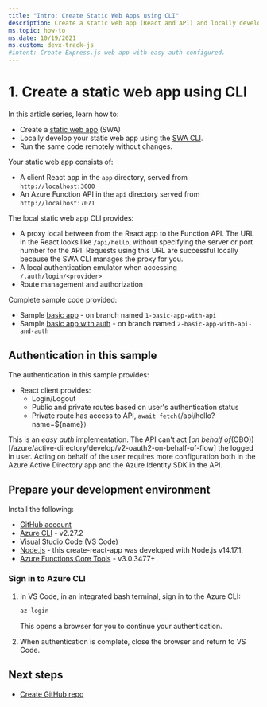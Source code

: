 ```yaml
---
title: "Intro: Create Static Web Apps using CLI"
description: Create a static web app (React and API) and locally develop using the SWA CLI. Run the same code locally and remotely to ensure that customers get the correct web behavior.
ms.topic: how-to
ms.date: 10/19/2021
ms.custom: devx-track-js
#intent: Create Express.js web app with easy auth configured. 
---
```

# 1. Create a static web app using CLI

In this article series, learn how to:

* Create a [static web app](/azure/static-web-apps/) (SWA)
* Locally develop your static web app using the [SWA CLI](https://github.com/Azure/static-web-apps-cli). 
* Run the same code remotely without changes.

Your static web app consists of:
* A client React app in the `app` directory, served from `http://localhost:3000`
* An Azure Function API in the `api` directory served from `http://localhost:7071`

The local static web app CLI provides:
* A proxy local between from the React app to the Function API. The URL in the React looks like `/api/hello`, without specifying the server or port number for the API. Requests using this URL are successful locally because the SWA CLI manages the proxy for you.  
* A local authentication emulator when accessing `/.auth/login/<provider>`
* Route management and authorization 

Complete sample code provided:

* Sample [basic app](https://github.com/Azure-Samples/js-e2e-static-web-app-with-cli/tree/1-basic-app-with-api) - on branch named `1-basic-app-with-api`
* Sample [basic app with auth](https://github.com/Azure-Samples/js-e2e-static-web-app-with-cli/tree/2-basic-app-with-api-and-auth) - on branch named `2-basic-app-with-api-and-auth`


## Authentication in this sample

The authentication in this sample provides:
* React client provides:
    * Login/Logout
    * Public and private routes based on user's authentication status
    * Private route has access to API, `await fetch(`/api/hello?name=${name}`)`

This is an _easy auth_ implementation. The API can't act [_on behalf of_(OBO))[/azure/active-directory/develop/v2-oauth2-on-behalf-of-flow] the logged in user. Acting on behalf of the user requires more configuration both in the Azure Active Directory app and the Azure Identity SDK in the API. 

## Prepare your development environment

Install the following:

* [GitHub account](https://github.com/)
* [Azure CLI](/cli/azure/install-azure-cli) - v2.27.2
* [Visual Studio Code](https://code.visualstudio.com/Download) (VS Code)
* [Node.js](https://nodejs.org/en/download/) - this create-react-app was developed with Node.js v14.17.1. 
* [Azure Functions Core Tools](/azure/azure-functions/functions-run-local?tabs=windows%2Ccsharp%2Cportal%2Cbash%2Ckeda#install-the-azure-functions-core-tools) - v3.0.3477+


### Sign in to Azure CLI

1. In VS Code, in an integrated bash terminal, sign in to the Azure CLI:

    ```bash
    az login
    ```

    This opens a browser for you to continue your authentication. 

1. When authentication is complete, close the browser and return to VS Code. 

## Next steps

* [Create GitHub repo](create-github-repo.md)